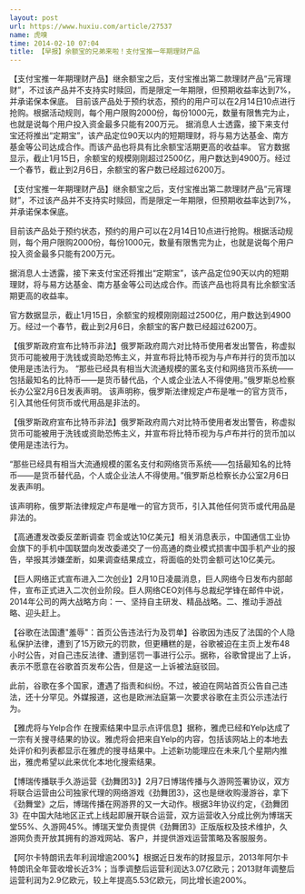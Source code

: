 ```yaml
---
layout: post
url: https://www.huxiu.com/article/27537
name: 虎嗅
time: 2014-02-10 07:04
title: 【早报】余额宝的兄弟来啦！支付宝推一年期理财产品
---
```

【支付宝推一年期理财产品】继余额宝之后，支付宝推出第二款理财产品“元宵理财”，不过该产品并不支持实时赎回，而是限定一年期限，但预期收益率达到7%，并承诺保本保底。 目前该产品处于预约状态，预约的用户可以在2月14日10点进行抢购。根据活动规则，每个用户限购2000份，每份1000元，数量有限售完为止，也就是说每个用户投入资金最多只能有200万元。 据消息人士透露，接下来支付宝还将推出“定期宝”，该产品定位90天以内的短期理财，将与易方达基金、南方基金等公司达成合作。而该产品也将具有比余额宝活期更高的收益率。 官方数据显示，截止1月15日，余额宝的规模刚刚超过2500亿，用户数达到4900万。经过一个春节，截止到2月6日，余额宝的客户数已经超过6200万。

【支付宝推一年期理财产品】继余额宝之后，支付宝推出第二款理财产品“元宵理财”，不过该产品并不支持实时赎回，而是限定一年期限，但预期收益率达到7%，并承诺保本保底。

目前该产品处于预约状态，预约的用户可以在2月14日10点进行抢购。根据活动规则，每个用户限购2000份，每份1000元，数量有限售完为止，也就是说每个用户投入资金最多只能有200万元。

据消息人士透露，接下来支付宝还将推出“定期宝”，该产品定位90天以内的短期理财，将与易方达基金、南方基金等公司达成合作。而该产品也将具有比余额宝活期更高的收益率。

官方数据显示，截止1月15日，余额宝的规模刚刚超过2500亿，用户数达到4900万。经过一个春节，截止到2月6日，余额宝的客户数已经超过6200万。

【俄罗斯政府宣布比特币非法】俄罗斯政府周六对比特币使用者发出警告，称虚拟货币可能被用于洗钱或资助恐怖主义，并宣布将比特币视为与卢布并行的货币加以使用是违法行为。 “那些已经具有相当大流通规模的匿名支付和网络货币系统——包括最知名的比特币——是货币替代品，个人或企业法人不得使用。”俄罗斯总检察长办公室2月6日发表声明。 该声明称，俄罗斯法律规定卢布是唯一的官方货币，引入其他任何货币或代用品是非法的。

【俄罗斯政府宣布比特币非法】俄罗斯政府周六对比特币使用者发出警告，称虚拟货币可能被用于洗钱或资助恐怖主义，并宣布将比特币视为与卢布并行的货币加以使用是违法行为。

“那些已经具有相当大流通规模的匿名支付和网络货币系统——包括最知名的比特币——是货币替代品，个人或企业法人不得使用。”俄罗斯总检察长办公室2月6日发表声明。

该声明称，俄罗斯法律规定卢布是唯一的官方货币，引入其他任何货币或代用品是非法的。

【高通遭发改委反垄断调查 罚金或达10亿美元】相关消息表示，中国通信工业协会旗下的手机中国联盟向发改委递交了一份高通的商业模式损害中国手机产业的报告，举报其涉嫌垄断，如果调查结果成立，将面临的处罚金额可达10亿美元。

【巨人网络正式宣布进入二次创业】2月10日凌晨消息，巨人网络今日发布内部邮件，宣布正式进入二次创业阶段。巨人网络CEO刘伟与总裁纪学锋在邮件中说，2014年公司的两大战略方向：一、坚持自主研发、精品战略。二、推动手游战略、迎头赶上。

【谷歌在法国遭"羞辱"：首页公告违法行为及罚单】谷歌因为违反了法国的个人隐私保护法律，遭到了15万欧元的罚款，但更糟糕的是，谷歌被迫在主页上发布48小时公告，对自己违反法律、遭到惩罚一事进行公示。据称，谷歌曾提出了上诉，表示不愿意在谷歌首页发布公告，但是这一上诉被法庭驳回。

此前，谷歌在多个国家，遭遇了指责和纠纷。不过，被迫在网站首页公告自己违法，还十分罕见。外媒报道，这也是欧洲法庭第一次要求谷歌在主页公示违法行为。

【雅虎将与Yelp合作 在搜索结果中显示点评信息】据称，雅虎已经和Yelp达成了一宗有关搜寻结果的协议。雅虎将会把来自Yelp的内容，包括该网站上的本地去处评价和列表都显示在雅虎的搜寻结果中。上述新功能理应在未来几个星期内推出，雅虎希望以此来优化本地化搜索结果。

【博瑞传播联手久游运营《劲舞团3》】2月7日博瑞传播与久游网签署协议，双方将联合运营由公司独家代理的网络游戏《劲舞团3》，这也是继收购漫游谷，拿下《劲舞堂》之后，博瑞传播在网游界的又一大动作。根据3年协议约定，《劲舞团3》在中国大陆地区正式上线起即展开联合运营，双方运营收入分成比例为博瑞天堂55%、久游网45%。博瑞天堂负责提供《劲舞团3》正版版权及技术维护，久游网负责开放其拥有的游戏网站、客户，并提供游戏运营策略及客服服务。

【阿尔卡特朗讯去年利润增逾200%】根据近日发布的财报显示，2013年阿尔卡特朗讯全年营收增长近3%；当季调整后运营利润达3.07亿欧元；2013财年调整后运营利润为2.9亿欧元，较上年提高5.53亿欧元，同比增长逾200%。

